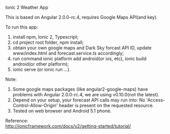 Ionic 2 Weather App<br/>

This is based on Angular 2.0.0-rc.4, requires Google Maps API(and key).<br/>

To run this app:<br/>
1) install npm, Ionic 2, Typescript;<br/>
2) cd project root folder, npm install;<br/>
3) obtain your own google maps and Dark Sky forcast API ID, update www/index.html and forecast.service.ts accordingly;<br/>
4) run command ionic platform add android(or ios, etc), ionic build android(or other platform);<br/>
5) ionic serve (or ionic run ...).<br/>

Note:<br/>
1. Some google maps packages (like angular2-google-maps) have problems with Angular 2.0.0-rc.4, we are using v0.10.0(not the latest).<br/>
2. Depend on your setup, your forecast API calls may run into: No 'Access-Control-Allow-Origin' header is present on the requested resource.<br/>
3. Tested on web browser and Android 5.1 phone.<br/>

Reference: <br/>
http://ionicframework.com/docs/v2/getting-started/tutorial/<br/>
